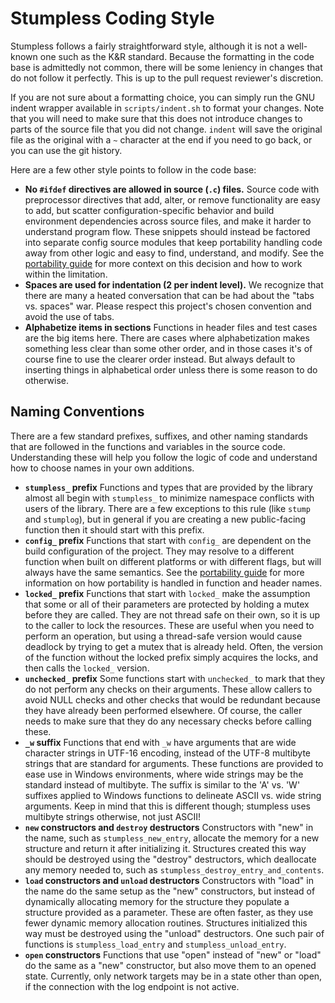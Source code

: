 # Stumpless Coding Style
Stumpless follows a fairly straightforward style, although it is not a
well-known one such as the K&R standard. Because the formatting in the code base
is admittedly not common, there will be some leniency in changes that do not
follow it perfectly. This is up to the pull request reviewer's discretion.

If you are not sure about a formatting choice, you can simply run the GNU indent
wrapper available in `scripts/indent.sh` to format your changes. Note that you
will need to make sure that this does not introduce changes to parts of the
source file that you did not change. `indent` will save the original file as the
original with a `~` character at the end if you need to go back, or you can use
the git history.

Here are a few other style points to follow in the code base:

 * **No `#ifdef` directives are allowed in source (`.c`) files.**
   Source code with preprocessor directives that add, alter, or remove
   functionality are easy to add, but scatter configuration-specific behavior
   and build environment dependencies across source files, and make it harder to
   understand program flow. These snippets should instead be factored into
   separate config source modules that keep portability handling code away from
   other logic and easy to find, understand, and modify. See the
   [portability guide](portability.md) for more context on this decision and how
   to work within the limitation.
 * **Spaces are used for indentation (2 per indent level).**
   We recognize that there are many a heated conversation that can be had about
   the "tabs vs. spaces" war. Please respect this project's chosen convention
   and avoid the use of tabs.
 * **Alphabetize items in sections** Functions in header files and test cases
   are the big items here. There are cases where alphabetization makes something
   less clear than some other order, and in those cases it's of course fine to
   use the clearer order instead. But always default to inserting things in
   alphabetical order unless there is some reason to do otherwise.


## Naming Conventions
There are a few standard prefixes, suffixes, and other naming standards that
are followed in the functions and variables in the source code. Understanding
these will help you follow the logic of code and understand how to choose names
in your own additions.

 * **`stumpless_` prefix** Functions and types that are provided by the library
   almost all begin with `stumpless_` to minimize namespace conflicts with users
   of the library. There are a few exceptions to this rule (like `stump` and
   `stumplog`), but in general if you are creating a new public-facing function
   then it should start with this prefix.
 * **`config_` prefix** Functions that start with `config_` are dependent on the
   build configuration of the project. They may resolve to a different function
   when built on different platforms or with different flags, but will always
   have the same semantics. See the [portability guide](portability.md) for more
   information on how portability is handled in function and header names.
 * **`locked_` prefix** Functions that start with `locked_` make the assumption
   that some or all of their parameters are protected by holding a mutex before
   they are called. They are not thread safe on their own, so it is up to the
   caller to lock the resources. These are useful when you need to perform an
   operation, but using a thread-safe version would cause deadlock by trying to
   get a mutex that is already held. Often, the version of the function without
   the locked prefix simply acquires the locks, and then calls the `locked_`
   version.
 * **`unchecked_` prefix** Some functions start with `unchecked_` to mark that
   they do not perform any checks on their arguments. These allow callers to
   avoid NULL checks and other checks that would be redundant because they have
   already been performed elsewhere. Of course, the caller needs to make sure
   that they do any necessary checks before calling these.
 * **`_w` suffix** Functions that end with `_w` have arguments that are wide
   character strings in UTF-16 encoding, instead of the UTF-8 multibyte strings
   that are standard for arguments. These functions are provided to ease use in
   Windows environments, where wide strings may be the standard instead of
   multibyte. The suffix is similar to the 'A' vs. 'W' suffixes applied to
   Windows functions to delineate ASCII vs. wide string arguments. Keep in mind
   that this is different though; stumpless uses multibyte strings otherwise,
   not just ASCII!
 * **`new` constructors and `destroy` destructors** Constructors with "new" in
   the name, such as `stumpless_new_entry`, allocate the memory for a new
   structure and return it after initializing it. Structures created this way
   should be destroyed using the "destroy" destructors, which deallocate any
   memory needed to, such as `stumpless_destroy_entry_and_contents`.
 * **`load` constructors and `unload` destructors** Constructors with "load" in
   the name do the same setup as the "new" constructors, but instead of
   dynamically allocating memory for the structure they populate a structure
   provided as a parameter. These are often faster, as they use fewer dynamic
   memory allocation routines. Structures initialized this way must be
   destroyed using the "unload" destructors. One such pair of functions is
   `stumpless_load_entry` and `stumpless_unload_entry`.
 * **`open` constructors** Functions that use "open" instead of "new" or "load"
   do the same as a "new" constructor, but also move them to an opened state.
   Currently, only network targets may be in a state other than open, if the
   connection with the log endpoint is not active.
